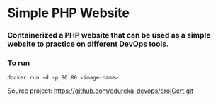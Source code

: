# Simple PHP Website

### Containerized a PHP website that can be used as a simple website to practice on different DevOps tools.
### To run
```
docker run -d -p 80:80 <image-name>
```

Source project: https://github.com/edureka-devops/projCert.git
